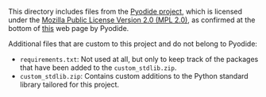 This directory includes files from the [Pyodide project](https://github.com/pyodide/pyodide), which is licensed under the [Mozilla Public License Version 2.0 (MPL 2.0)](https://www.mozilla.org/en-US/MPL/2.0/), as confirmed at the bottom of [this](https://pyodide.org/en/stable/development/contributing.html) web page by Pyodide.

Additional files that are custom to this project and do not belong to Pyodide:
- `requirements.txt`: Not used at all, but only to keep track of the packages that have been added to the `custom_stdlib.zip`.
- `custom_stdlib.zip`: Contains custom additions to the Python standard library tailored for this project.
